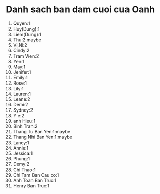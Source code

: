 # Danh sach ban dam cuoi cua Oanh
1) Quyen:1
2) Huy(Dung):1
3) Liem(Dung):1
4) Thu:2:maybe
5) Vi,Ni:2
7) Cindy:2
8) Tram Vien:2
9) Yen:1
10) May:1
11) Jenifer:1
12) Emily:1
13) Rose:1
14) Lily:1
15) Lauren:1
16) Leane:2
17) Demi:2
18) Sydney:2
19) Y e:2
20) anh Hieu:1
21) Binh Tran:2
22) Thang Tu Ban Yen:1:maybe
23) Thang Nhi Ban Yen:1:maybe
24) Laney:1
25) Annie:1
26) Jessica:1
27) Phung:1
28) Demy:2
29) Chi Thao:1
30) Chi Tam Ban Cau co:1
31) Anh Toan Ban Truc:1
32) Henry Ban Truc:1

